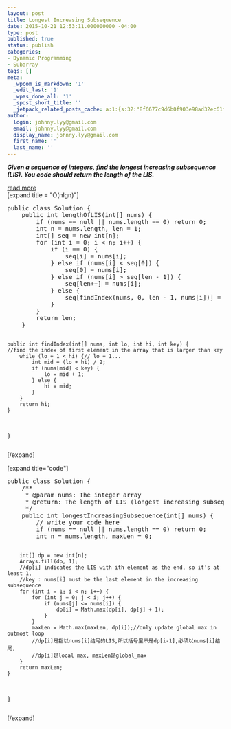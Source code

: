 ```yaml
---
layout: post
title: Longest Increasing Subsequence
date: 2015-10-21 12:53:11.000000000 -04:00
type: post
published: true
status: publish
categories:
- Dynamic Programming
- Subarray
tags: []
meta:
  _wpcom_is_markdown: '1'
  _edit_last: '1'
  _wpas_done_all: '1'
  _spost_short_title: ''
  _jetpack_related_posts_cache: a:1:{s:32:"8f6677c9d6b0f903e98ad32ec61f8deb";a:2:{s:7:"expires";i:1467949712;s:7:"payload";a:3:{i:0;a:1:{s:2:"id";i:453;}i:1;a:1:{s:2:"id";i:109;}i:2;a:1:{s:2:"id";i:1224;}}}}
author:
  login: johnny.lyy@gmail.com
  email: johnny.lyy@gmail.com
  display_name: johnny.lyy@gmail.com
  first_name: ''
  last_name: ''
---
```

<p><strong><em>Given a sequence of integers, find the longest increasing subsequence (LIS). You code should return the length of the LIS.</em></strong></p>
<p><a href="http://www.geeksforgeeks.org/longest-monotonically-increasing-subsequence-size-n-log-n/">read more</a><br />
[expand title = "O(nlgn)"]</p>
<pre>
public class Solution {
    public int lengthOfLIS(int[] nums) {
        if (nums == null || nums.length == 0) return 0;
        int n = nums.length, len = 1;
        int[] seq = new int[n];
        for (int i = 0; i < n; i++) {
            if (i == 0) {
                seq[i] = nums[i];
            } else if (nums[i] < seq[0]) {
                seq[0] = nums[i];
            } else if (nums[i] > seq[len - 1]) {
                seq[len++] = nums[i];
            } else {
                seq[findIndex(nums, 0, len - 1, nums[i])] = nums[i];
            }
        }
        return len;
    }
    
    public int findIndex(int[] nums, int lo, int hi, int key) {
    //find the index of first element in the array that is larger than key
        while (lo + 1 < hi) {// lo + 1...
            int mid = (lo + hi) / 2;
            if (nums[mid] < key) {
                lo = mid + 1;
            } else {
                hi = mid;
            }
        }
        return hi;
    }
}
</pre>
<p>[/expand]</p>
<p>[expand title="code"]</p>
<pre>
public class Solution {
    /**
     * @param nums: The integer array
     * @return: The length of LIS (longest increasing subsequence)
     */
    public int longestIncreasingSubsequence(int[] nums) {
        // write your code here
        if (nums == null || nums.length == 0) return 0;
        int n = nums.length, maxLen = 0;
        
        int[] dp = new int[n];
        Arrays.fill(dp, 1);
        //dp[i] indicates the LIS with ith element as the end, so it's at least 1, 
        //key : nums[i] must be the last element in the increasing subsequence
        for (int i = 1; i < n; i++) {
            for (int j = 0; j < i; j++) {
                if (nums[j] <= nums[i]) {
                    dp[i] = Math.max(dp[i], dp[j] + 1);                    
                }
            }
            maxLen = Math.max(maxLen, dp[i]);//only update global max in outmost loop
            //dp[i]是指以nums[i]结尾的LIS,所以括号里不是dp[i-1],必须以nums[i]结尾,
            //dp[i]是local max, maxLen是global_max
        }
        return maxLen;
    }
}
</pre>
<p>[/expand]</p>
